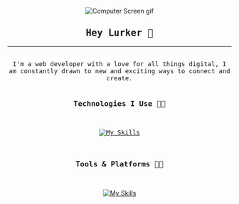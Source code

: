 <div style="text-align: center">

![Computer Screen gif](https://data.whicdn.com/images/325875578/original.gif)
</div>



<div style="text-align: center; font-family: monospace; font-weight: bold">

## Hey Lurker 🗿
<hr/>
</div>
</br>
<div style="text-align: center; font-family: monospace">
I'm a web developer with a love for all things digital, I am constantly drawn to new and exciting ways to connect and create.
</div>
<br/>

<div style="text-align: center; font-family: monospace">

### Technologies I Use 👨‍💻
</div>
</br>
<div style="text-align: center; font-family: monospace">

[![My Skills](https://skillicons.dev/icons?i=html,css,javascript,react,next,redux,styledcomponents,mongodb,nodejs,expressjs,python,postgresql,graphql)](https://skillicons.dev)

</div>

<br/>
<div style="text-align: center; font-family: monospace">

### Tools & Platforms 👨‍💻
</div>
</br>
<div style="text-align: center">

[![My Skills](https://skillicons.dev/icons?i=git,github,netlify,vercel,heroku,vscode,codepen)](https://skillicons.dev)

</div>